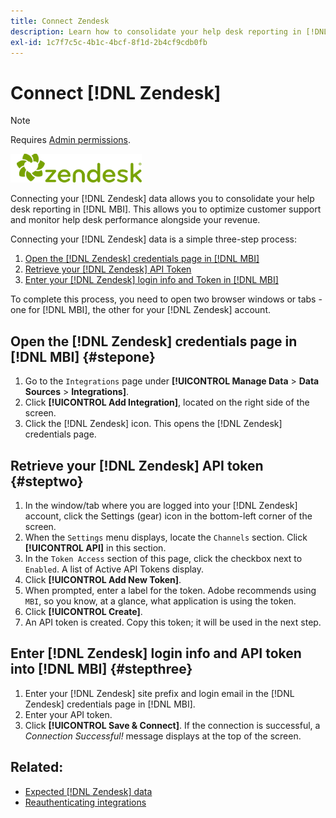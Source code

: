 ```yaml
---
title: Connect Zendesk
description: Learn how to consolidate your help desk reporting in [!DNL MBI].
exl-id: 1c7f7c5c-4b1c-4bcf-8f1d-2b4cf9cdb0fb
---
```

# Connect [!DNL Zendesk]

>[!NOTE]
>
>Requires [Admin permissions](../../../administrator/user-management/user-management.md).

![](../../../assets/Zendesk_logo.png)

Connecting your [!DNL Zendesk] data allows you to consolidate your help desk reporting in [!DNL MBI]. This allows you to optimize customer support and monitor help desk performance alongside your revenue.

Connecting your [!DNL Zendesk] data is a simple three-step process:

1. [Open the [!DNL Zendesk] credentials page in [!DNL MBI]](#stepone)
1. [Retrieve your [!DNL Zendesk] API Token](#steptwo)
1. [Enter your [!DNL Zendesk] login info and Token in [!DNL MBI]](#stepthree)

To complete this process, you need to open two browser windows or tabs - one for [!DNL MBI], the other for your [!DNL Zendesk] account.

## Open the [!DNL Zendesk] credentials page in [!DNL MBI] {#stepone}

1. Go to the `Integrations` page under **[!UICONTROL Manage Data** > **Data Sources** > **Integrations]**.
1. Click **[!UICONTROL Add Integration]**, located on the right side of the screen.
1. Click the [!DNL Zendesk] icon. This opens the [!DNL Zendesk] credentials page.

## Retrieve your [!DNL Zendesk] API token {#steptwo}

1. In the window/tab where you are logged into your [!DNL Zendesk] account, click the Settings (gear) icon in the bottom-left corner of the screen.
1. When the `Settings` menu displays, locate the `Channels` section. Click **[!UICONTROL API]** in this section.
1. In the `Token Access` section of this page, click the checkbox next to `Enabled`. A list of Active API Tokens display.
1. Click **[!UICONTROL Add New Token]**.
1. When prompted, enter a label for the token. Adobe recommends using `MBI`, so you know, at a glance, what application is using the token.
1. Click **[!UICONTROL Create]**.
1. An API token is created. Copy this token; it will be used in the next step.

## Enter [!DNL Zendesk] login info and API token into [!DNL MBI] {#stepthree}

1. Enter your [!DNL Zendesk] site prefix and login email in the [!DNL Zendesk] credentials page in [!DNL MBI].
1. Enter your API token.
1. Click **[!UICONTROL Save & Connect]**. If the connection is successful, a *Connection Successful!* message displays at the top of the screen.

## Related:

* [Expected [!DNL Zendesk] data](../integrations/exp-zendesk-data.md)
* [Reauthenticating integrations](https://experienceleague.adobe.com/docs/commerce-knowledge-base/kb/how-to/mbi-reauthenticating-integrations.html?lang=en)
